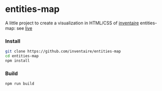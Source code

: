 # entities-map

A little project to create a visualization in HTML/CSS of [inventaire](https://github.com/inventaire/inventaire) entities-map: see [live](https://inventaire.github.io/entities-map/)

### Install
```sh
git clone https://github.com/inventaire/entities-map
cd entities-map
npm install
```

### Build
```sh
npm run build
```
